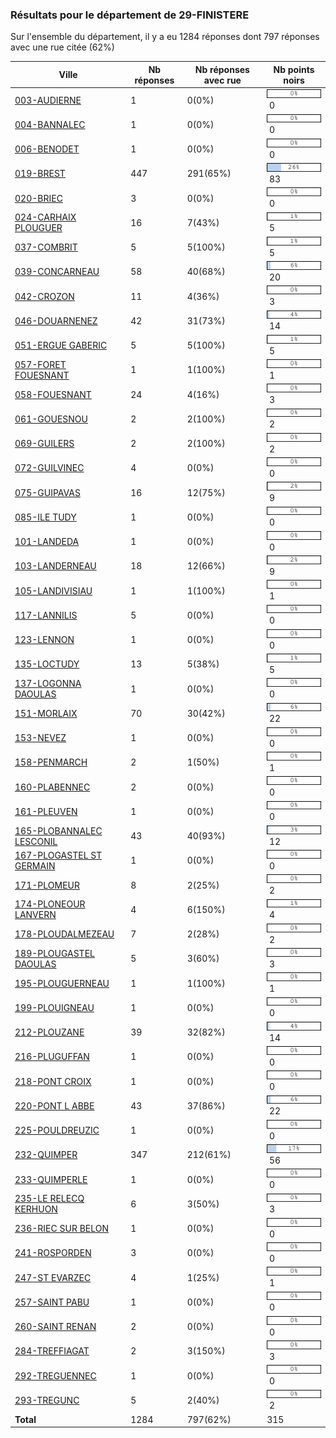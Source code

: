 ### Résultats pour le département de 29-FINISTERE

Sur l'ensemble du département, il y a eu 1284 réponses dont 797 réponses avec une rue citée (62%)

| Ville | Nb réponses | Nb réponses avec rue | Nb points noirs |
|-------------|-------------|----------------------|-----------------|
|<a href='003-AUDIERNE.md'>003-AUDIERNE</a>|1|0(0%)|<img src="../../img/bar_0.gif" />&nbsp;0|
|<a href='004-BANNALEC.md'>004-BANNALEC</a>|1|0(0%)|<img src="../../img/bar_0.gif" />&nbsp;0|
|<a href='006-BENODET.md'>006-BENODET</a>|1|0(0%)|<img src="../../img/bar_0.gif" />&nbsp;0|
|<a href='019-BREST.md'>019-BREST</a>|447|291(65%)|<img src="../../img/bar_26.gif" />&nbsp;83|
|<a href='020-BRIEC.md'>020-BRIEC</a>|3|0(0%)|<img src="../../img/bar_0.gif" />&nbsp;0|
|<a href='024-CARHAIX PLOUGUER.md'>024-CARHAIX PLOUGUER</a>|16|7(43%)|<img src="../../img/bar_1.gif" />&nbsp;5|
|<a href='037-COMBRIT.md'>037-COMBRIT</a>|5|5(100%)|<img src="../../img/bar_1.gif" />&nbsp;5|
|<a href='039-CONCARNEAU.md'>039-CONCARNEAU</a>|58|40(68%)|<img src="../../img/bar_6.gif" />&nbsp;20|
|<a href='042-CROZON.md'>042-CROZON</a>|11|4(36%)|<img src="../../img/bar_0.gif" />&nbsp;3|
|<a href='046-DOUARNENEZ.md'>046-DOUARNENEZ</a>|42|31(73%)|<img src="../../img/bar_4.gif" />&nbsp;14|
|<a href='051-ERGUE GABERIC.md'>051-ERGUE GABERIC</a>|5|5(100%)|<img src="../../img/bar_1.gif" />&nbsp;5|
|<a href='057-FORET FOUESNANT.md'>057-FORET FOUESNANT</a>|1|1(100%)|<img src="../../img/bar_0.gif" />&nbsp;1|
|<a href='058-FOUESNANT.md'>058-FOUESNANT</a>|24|4(16%)|<img src="../../img/bar_0.gif" />&nbsp;3|
|<a href='061-GOUESNOU.md'>061-GOUESNOU</a>|2|2(100%)|<img src="../../img/bar_0.gif" />&nbsp;2|
|<a href='069-GUILERS.md'>069-GUILERS</a>|2|2(100%)|<img src="../../img/bar_0.gif" />&nbsp;2|
|<a href='072-GUILVINEC.md'>072-GUILVINEC</a>|4|0(0%)|<img src="../../img/bar_0.gif" />&nbsp;0|
|<a href='075-GUIPAVAS.md'>075-GUIPAVAS</a>|16|12(75%)|<img src="../../img/bar_2.gif" />&nbsp;9|
|<a href='085-ILE TUDY.md'>085-ILE TUDY</a>|1|0(0%)|<img src="../../img/bar_0.gif" />&nbsp;0|
|<a href='101-LANDEDA.md'>101-LANDEDA</a>|1|0(0%)|<img src="../../img/bar_0.gif" />&nbsp;0|
|<a href='103-LANDERNEAU.md'>103-LANDERNEAU</a>|18|12(66%)|<img src="../../img/bar_2.gif" />&nbsp;9|
|<a href='105-LANDIVISIAU.md'>105-LANDIVISIAU</a>|1|1(100%)|<img src="../../img/bar_0.gif" />&nbsp;1|
|<a href='117-LANNILIS.md'>117-LANNILIS</a>|5|0(0%)|<img src="../../img/bar_0.gif" />&nbsp;0|
|<a href='123-LENNON.md'>123-LENNON</a>|1|0(0%)|<img src="../../img/bar_0.gif" />&nbsp;0|
|<a href='135-LOCTUDY.md'>135-LOCTUDY</a>|13|5(38%)|<img src="../../img/bar_1.gif" />&nbsp;5|
|<a href='137-LOGONNA DAOULAS.md'>137-LOGONNA DAOULAS</a>|1|0(0%)|<img src="../../img/bar_0.gif" />&nbsp;0|
|<a href='151-MORLAIX.md'>151-MORLAIX</a>|70|30(42%)|<img src="../../img/bar_6.gif" />&nbsp;22|
|<a href='153-NEVEZ.md'>153-NEVEZ</a>|1|0(0%)|<img src="../../img/bar_0.gif" />&nbsp;0|
|<a href='158-PENMARCH.md'>158-PENMARCH</a>|2|1(50%)|<img src="../../img/bar_0.gif" />&nbsp;1|
|<a href='160-PLABENNEC.md'>160-PLABENNEC</a>|2|0(0%)|<img src="../../img/bar_0.gif" />&nbsp;0|
|<a href='161-PLEUVEN.md'>161-PLEUVEN</a>|1|0(0%)|<img src="../../img/bar_0.gif" />&nbsp;0|
|<a href='165-PLOBANNALEC LESCONIL.md'>165-PLOBANNALEC LESCONIL</a>|43|40(93%)|<img src="../../img/bar_3.gif" />&nbsp;12|
|<a href='167-PLOGASTEL ST GERMAIN.md'>167-PLOGASTEL ST GERMAIN</a>|1|0(0%)|<img src="../../img/bar_0.gif" />&nbsp;0|
|<a href='171-PLOMEUR.md'>171-PLOMEUR</a>|8|2(25%)|<img src="../../img/bar_0.gif" />&nbsp;2|
|<a href='174-PLONEOUR LANVERN.md'>174-PLONEOUR LANVERN</a>|4|6(150%)|<img src="../../img/bar_1.gif" />&nbsp;4|
|<a href='178-PLOUDALMEZEAU.md'>178-PLOUDALMEZEAU</a>|7|2(28%)|<img src="../../img/bar_0.gif" />&nbsp;2|
|<a href='189-PLOUGASTEL DAOULAS.md'>189-PLOUGASTEL DAOULAS</a>|5|3(60%)|<img src="../../img/bar_0.gif" />&nbsp;3|
|<a href='195-PLOUGUERNEAU.md'>195-PLOUGUERNEAU</a>|1|1(100%)|<img src="../../img/bar_0.gif" />&nbsp;1|
|<a href='199-PLOUIGNEAU.md'>199-PLOUIGNEAU</a>|1|0(0%)|<img src="../../img/bar_0.gif" />&nbsp;0|
|<a href='212-PLOUZANE.md'>212-PLOUZANE</a>|39|32(82%)|<img src="../../img/bar_4.gif" />&nbsp;14|
|<a href='216-PLUGUFFAN.md'>216-PLUGUFFAN</a>|1|0(0%)|<img src="../../img/bar_0.gif" />&nbsp;0|
|<a href='218-PONT CROIX.md'>218-PONT CROIX</a>|1|0(0%)|<img src="../../img/bar_0.gif" />&nbsp;0|
|<a href='220-PONT L ABBE.md'>220-PONT L ABBE</a>|43|37(86%)|<img src="../../img/bar_6.gif" />&nbsp;22|
|<a href='225-POULDREUZIC.md'>225-POULDREUZIC</a>|1|0(0%)|<img src="../../img/bar_0.gif" />&nbsp;0|
|<a href='232-QUIMPER.md'>232-QUIMPER</a>|347|212(61%)|<img src="../../img/bar_17.gif" />&nbsp;56|
|<a href='233-QUIMPERLE.md'>233-QUIMPERLE</a>|1|0(0%)|<img src="../../img/bar_0.gif" />&nbsp;0|
|<a href='235-LE RELECQ KERHUON.md'>235-LE RELECQ KERHUON</a>|6|3(50%)|<img src="../../img/bar_0.gif" />&nbsp;3|
|<a href='236-RIEC SUR BELON.md'>236-RIEC SUR BELON</a>|1|0(0%)|<img src="../../img/bar_0.gif" />&nbsp;0|
|<a href='241-ROSPORDEN.md'>241-ROSPORDEN</a>|3|0(0%)|<img src="../../img/bar_0.gif" />&nbsp;0|
|<a href='247-ST EVARZEC.md'>247-ST EVARZEC</a>|4|1(25%)|<img src="../../img/bar_0.gif" />&nbsp;1|
|<a href='257-SAINT PABU.md'>257-SAINT PABU</a>|1|0(0%)|<img src="../../img/bar_0.gif" />&nbsp;0|
|<a href='260-SAINT RENAN.md'>260-SAINT RENAN</a>|2|0(0%)|<img src="../../img/bar_0.gif" />&nbsp;0|
|<a href='284-TREFFIAGAT.md'>284-TREFFIAGAT</a>|2|3(150%)|<img src="../../img/bar_0.gif" />&nbsp;3|
|<a href='292-TREGUENNEC.md'>292-TREGUENNEC</a>|1|0(0%)|<img src="../../img/bar_0.gif" />&nbsp;0|
|<a href='293-TREGUNC.md'>293-TREGUNC</a>|5|2(40%)|<img src="../../img/bar_0.gif" />&nbsp;2|
| **Total** |1284|797(62%)|315|
